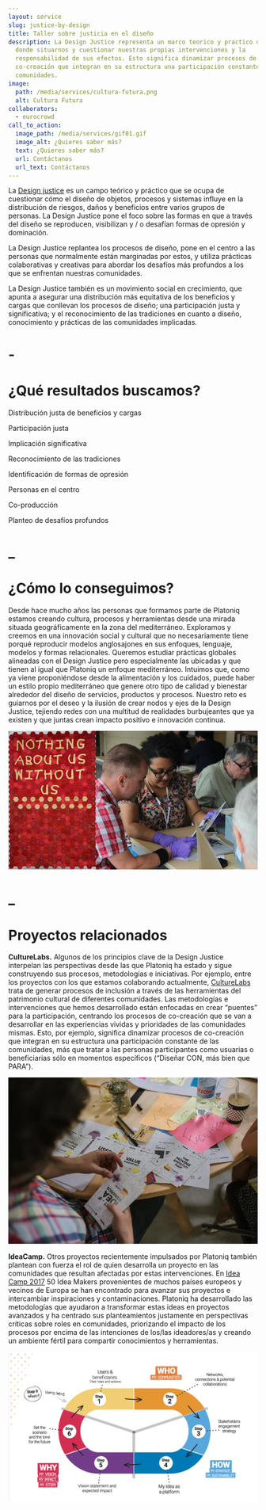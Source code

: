 ```yaml
---
layout: service
slug: justice-by-design
title: Taller sobre justicia en el diseño
description: La Design Justice representa un marco teorico y practico desde
  donde situarnos y cuestionar nuestras propias intervenciones y la
  responsabilidad de sus efectos. Esto significa dinamizar procesos de
  co-creación que integran en su estructura una participación constante de las
  comunidades.
image:
  path: /media/services/cultura-futura.png
  alt: Cultura Futura
collaborators:
  - eurocrowd
call_to_action:
  image_path: /media/services/gif01.gif
  image_alt: ¿Quieres saber más?
  text: ¿Quieres saber más?
  url: Contáctanos
  url_text: Contáctanos
---
```

La [Design justice](http://designjusticenetwork.org/) es un campo teórico y práctico que se ocupa de cuestionar cómo el diseño de objetos, procesos y sistemas influye en la distribución de riesgos, daños y beneficios entre varios grupos de personas. La Design Justice pone el foco sobre las formas en que a través del diseño se reproducen, visibilizan y / o desafían formas de opresión y dominación. 


La Design Justice replantea los procesos de diseño, pone en el centro a las personas que normalmente están marginadas por estos, y utiliza prácticas colaborativas y creativas para abordar los desafíos más profundos a los que se enfrentan nuestras comunidades.

La Design Justice también es un movimiento social en crecimiento, que apunta a asegurar una distribución más equitativa de los beneficios y cargas que conllevan los procesos de diseño; una participación justa y significativa; y el reconocimiento de las tradiciones en cuanto a diseño, conocimiento y prácticas de las comunidades implicadas.

# \-

# ¿Qué resultados buscamos?

Distribución justa de beneficios y cargas

Participación justa

Implicación significativa

Reconocimiento de las tradiciones

Identificación de formas de opresión

Personas en el centro

Co-producción

Planteo de desafíos profundos

# _

# ¿Cómo lo conseguimos?

Desde hace mucho años las personas que formamos parte de Platoniq estamos creando cultura, procesos y herramientas desde una mirada situada geográficamente en la zona del mediterráneo. Exploramos y creemos en una innovación social y cultural que no necesariamente tiene porqué reproducir modelos anglosajones en sus enfoques, lenguaje, modelos y formas relacionales. Queremos estudiar prácticas globales alineadas con el Design Justice pero especialmente las ubicadas y que tienen al igual que Platoniq un enfoque mediterráneo. Intuimos que, como ya viene proponiéndose desde la alimentación y los cuidados, puede haber un estilo propio mediterráneo que genere otro tipo de calidad y bienestar alrededor del diseño de servicios, productos y procesos. Nuestro reto es guiarnos por el deseo y la ilusión de crear nodos y ejes de la Design Justice, tejiendo redes con una multitud de realidades burbujeantes que ya existen y que juntas crean impacto positivo e innovación continua. 




![Taller sobre justícia en el diseño](/media/unnamed.png "Taller sobre justícia en el diseño")

# _

# Proyectos relacionados

**CultureLabs.** Algunos de los principios clave de la Design Justice interpelan las perspectivas desde las que Platoniq ha estado y sigue construyendo sus procesos, metodologías e iniciativas. Por ejemplo, entre los proyectos con los que estamos colaborando actualmente, [CultureLabs ](https://culture-labs.eu/)trata de generar procesos de inclusión a través de las herramientas del patrimonio cultural de diferentes comunidades. Las metodologías e intervenciones que hemos desarrollado están enfocadas en crear “puentes” para la participación, centrando los procesos de co-creación que se van a desarrollar en las experiencias vividas y prioridades de las comunidades mismas. Esto, por ejemplo, significa dinamizar procesos de co-creación que integran en su estructura una participación constante de las comunidades, más que tratar a las personas participantes como usuarias o beneficiarias sólo en momentos específicos (“Diseñar CON, más bien que PARA”). 

![CultureLabs](/media/1_bmtqwn8wnhxh3vqsi9p2za.webp "CultureLabs")

**IdeaCamp.** Otros proyectos recientemente impulsados por Platoniq también plantean con fuerza el rol de quien desarrolla un proyecto en las comunidades que resultan afectadas por estas intervenciones. En [Idea Camp 2017](https://ideacamp2017.eu/) 50 Idea Makers provenientes de muchos países europeos y vecinos de Europa se han encontrado para avanzar sus proyectos e intercambiar inspiraciones y contaminaciones. Platoniq ha desarrollado las metodologías que ayudaron a transformar estas ideas en proyectos avanzados y ha centrado sus planteamientos justamente en perspectivas críticas sobre roles en comunidades, priorizando el impacto de los procesos por encima de las intenciones de los/las ideadores/as y creando un ambiente fértil para compartir conocimientos y herramientas. 

![IdeaCamp](/media/captura-de-pantalla-2024-09-05-a-las-17.17.37.png "IdeaCamp")
